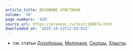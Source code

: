 ```yaml
---
article_title: ДУХОВНЫЕ ХРИСТИАНЕ
volume: '16'
page_numbers: '428'
source_url: https://pravenc.ru/text/180674.html
downloaded_at: '2025-10-13T12:03:01Z'
---
```


- см. статьи [Духоборцы](https://pravenc.ru/text/Духоборцы.html), [Молокане](https://pravenc.ru/text/Молокане.html), [Скопцы](https://pravenc.ru/text/Скопцы.html), [Хлысты](https://pravenc.ru/text/Хлысты.html).
